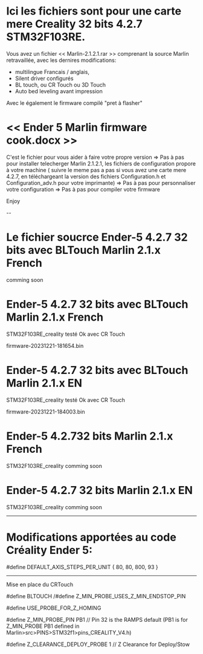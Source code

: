 # Ici les fichiers sont pour une carte mere Creality 32 bits 4.2.7 STM32F103RE.

Vous avez un fichier << Marlin-2.1.2.1.rar >> comprenant la source Marlin retravaillée, avec les dernires modifications:
- multilingue Francais / anglais,
- Silent driver configurés
- BL touch, ou CR Touch ou 3D Touch
- Auto bed leveling avant impression

Avec le également le firmware compilé "pret à flasher" 

# << Ender 5 Marlin firmware cook.docx >>
C'est le fichier pour vous aider à faire votre propre version 
=> Pas à pas pour installer telecherger Marlin 2.1.2.1, les fichiers de configuration propore à votre machine
( suivre le meme pas a pas si vous avez une carte mere 4.2.7, en téléchargeant la version des fichiers Configuration.h et Configuration_adv.h pour votre imprimante)
=> Pas à pas pour personnaliser votre configuration
=> Pas à pas pour compiler votre firmware 

Enjoy 

--


# Le fichier soucrce Ender-5 4.2.7 32 bits avec BLTouch Marlin 2.1.x French
comming soon

# Ender-5 4.2.7 32 bits avec BLTouch Marlin 2.1.x French
STM32F103RE_creality testé Ok avec CR Touch

firmware-20231221-181654.bin 

# Ender-5 4.2.7 32 bits avec BLTouch Marlin 2.1.x EN 
STM32F103RE_creality testé Ok avec CR Touch

firmware-20231221-184003.bin

# Ender-5 4.2.732 bits Marlin 2.1.x  French
STM32F103RE_creality 
comming soon
# Ender-5 4.2.7 32 bits Marlin 2.1.x EN
STM32F103RE_creality 
comming soon

________________________________________________


# Modifications apportées au code Créality Ender 5: 

#define DEFAULT_AXIS_STEPS_PER_UNIT   { 80, 80, 800, 93 }
________________________________________________

Mise en place du CRTouch

#define BLTOUCH
/#define Z_MIN_PROBE_USES_Z_MIN_ENDSTOP_PIN

#define USE_PROBE_FOR_Z_HOMING

#define Z_MIN_PROBE_PIN PB1 // Pin 32 is the RAMPS default (PB1 is for Z_MIN_PROBE PB1 defined in Marlin>src>PINS>STM32f1>pins_CREALITY_V4.h)

#define Z_CLEARANCE_DEPLOY_PROBE   1 // Z Clearance for Deploy/Stow
